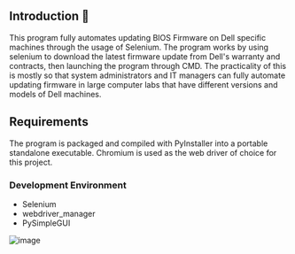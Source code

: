 ## Introduction :wave:
This program fully automates updating BIOS Firmware on Dell specific machines through the usage of Selenium. The program works by using selenium to download the latest firmware update from Dell's warranty and contracts, then launching the program through CMD. The practicality of this is mostly so that system administrators and IT managers can fully automate updating firmware in large computer labs that have different versions and models of Dell machines.

## Requirements
The program is packaged and compiled with PyInstaller into a portable standalone executable. Chromium is used as the web driver of choice for this project.
### Development Environment
* Selenium
* webdriver_manager
* PySimpleGUI

![image](https://user-images.githubusercontent.com/78384615/235710530-227a360d-7711-4450-a839-a00299495744.png)
